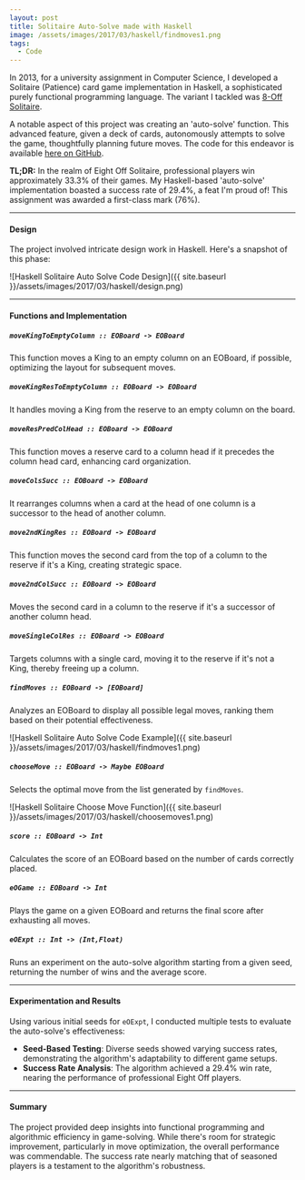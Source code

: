 ```yaml
---
layout: post
title: Solitaire Auto-Solve made with Haskell
image: /assets/images/2017/03/haskell/findmoves1.png
tags:
  - Code
---
```


In 2013, for a university assignment in Computer Science, I developed a Solitaire (Patience) card game implementation in Haskell, a sophisticated purely functional programming language. The variant I tackled was [8-Off Solitaire](https://en.wikipedia.org/wiki/Eight_Off).

A notable aspect of this project was creating an 'auto-solve' function. This advanced feature, given a deck of cards, autonomously attempts to solve the game, thoughtfully planning future moves. The code for this endeavor is available [here on GitHub](https://github.com/jmltn/haskell).

**TL;DR:** In the realm of Eight Off Solitaire, professional players win approximately 33.3% of their games. My Haskell-based 'auto-solve' implementation boasted a success rate of 29.4%, a feat I'm proud of! This assignment was awarded a first-class mark (76%).

---

#### Design

The project involved intricate design work in Haskell. Here's a snapshot of this phase:

![Haskell Solitaire Auto Solve Code Design]({{ site.baseurl }}/assets/images/2017/03/haskell/design.png)

---

#### Functions and Implementation

##### `moveKingToEmptyColumn :: EOBoard -> EOBoard`
This function moves a King to an empty column on an EOBoard, if possible, optimizing the layout for subsequent moves.

##### `moveKingResToEmptyColumn :: EOBoard -> EOBoard`
It handles moving a King from the reserve to an empty column on the board.

##### `moveResPredColHead :: EOBoard -> EOBoard`
This function moves a reserve card to a column head if it precedes the column head card, enhancing card organization.

##### `moveColsSucc :: EOBoard -> EOBoard`
It rearranges columns when a card at the head of one column is a successor to the head of another column.

##### `move2ndKingRes :: EOBoard -> EOBoard`
This function moves the second card from the top of a column to the reserve if it's a King, creating strategic space.

##### `move2ndColSucc :: EOBoard -> EOBoard`
Moves the second card in a column to the reserve if it's a successor of another column head.

##### `moveSingleColRes :: EOBoard -> EOBoard`
Targets columns with a single card, moving it to the reserve if it's not a King, thereby freeing up a column.

##### `findMoves :: EOBoard -> [EOBoard]`
Analyzes an EOBoard to display all possible legal moves, ranking them based on their potential effectiveness.

![Haskell Solitaire Auto Solve Code Example]({{ site.baseurl }}/assets/images/2017/03/haskell/findmoves1.png)

##### `chooseMove :: EOBoard -> Maybe EOBoard`
Selects the optimal move from the list generated by `findMoves`.

![Haskell Solitaire Choose Move Function]({{ site.baseurl }}/assets/images/2017/03/haskell/choosemoves1.png)

##### `score :: EOBoard -> Int`
Calculates the score of an EOBoard based on the number of cards correctly placed.

##### `eOGame :: EOBoard -> Int`
Plays the game on a given EOBoard and returns the final score after exhausting all moves.

##### `eOExpt :: Int -> (Int,Float)`
Runs an experiment on the auto-solve algorithm starting from a given seed, returning the number of wins and the average score.

---

#### Experimentation and Results

Using various initial seeds for `eOExpt`, I conducted multiple tests to evaluate the auto-solve's effectiveness:

- **Seed-Based Testing**: Diverse seeds showed varying success rates, demonstrating the algorithm's adaptability to different game setups.
- **Success Rate Analysis**: The algorithm achieved a 29.4% win rate, nearing the performance of professional Eight Off players.

---

#### Summary

The project provided deep insights into functional programming and algorithmic efficiency in game-solving. While there's room for strategic improvement, particularly in move optimization, the overall performance was commendable. The success rate nearly matching that of seasoned players is a testament to the algorithm's robustness.
